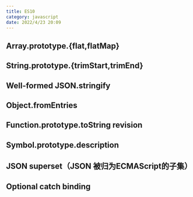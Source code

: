 ```yaml
---
title: ES10
category: javascript
date: 2022/4/23 20:09
---
```


> 

## Array.prototype.{flat,flatMap}
## String.prototype.{trimStart,trimEnd}
## Well-formed JSON.stringify
## Object.fromEntries
## Function.prototype.toString revision
## Symbol.prototype.description
## JSON superset（JSON 被归为ECMAScript的子集）
## Optional catch binding

